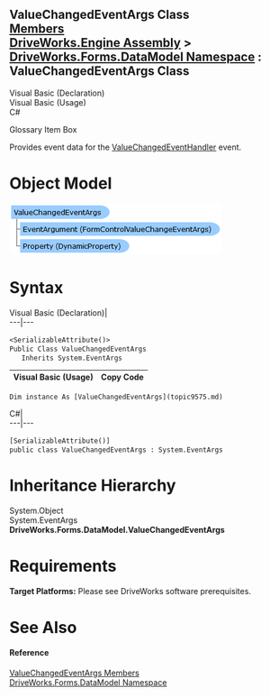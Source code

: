 ValueChangedEventArgs Class   
[Members](topic9576.md)   
[DriveWorks.Engine Assembly](topic2156.md) > [DriveWorks.Forms.DataModel Namespace](topic9371.md) : ValueChangedEventArgs Class  
---  
  
Visual Basic (Declaration)    
Visual Basic (Usage)    
C# 

Glossary Item Box

Provides event data for the [ValueChangedEventHandler](topic9590.md) event. 

# Object Model

![](dotnetdiagramimages/image456.png)

# Syntax

Visual Basic (Declaration)|   
---|---  
      
    
    <SerializableAttribute()>
    Public Class ValueChangedEventArgs 
       Inherits System.EventArgs  
  
Visual Basic (Usage)| Copy Code  
---|---  
      
    
    Dim instance As [ValueChangedEventArgs](topic9575.md)  
  
C#|   
---|---  
      
    
    [SerializableAttribute()]
    public class ValueChangedEventArgs : System.EventArgs   
  
# Inheritance Hierarchy

System.Object  
System.EventArgs  
**DriveWorks.Forms.DataModel.ValueChangedEventArgs**  


# Requirements

**Target Platforms:** Please see DriveWorks software prerequisites.

# See Also

#### Reference

[ValueChangedEventArgs Members](topic9576.md)   
[DriveWorks.Forms.DataModel Namespace](topic9371.md)



